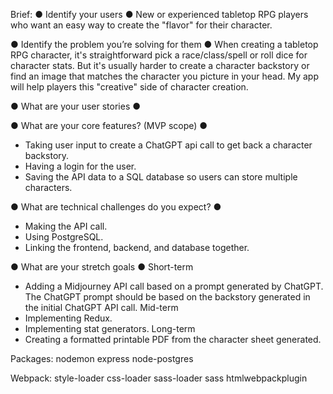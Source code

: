 Brief: 
● Identify your users ●
New or experienced tabletop RPG players who want an easy way to create the "flavor" for their character.

● Identify the problem you’re solving for them ●
When creating a tabletop RPG character, it's straightforward pick a race/class/spell or roll dice for character stats. But it's usually harder to create a character backstory or find an image that matches the character you picture in your head. My app will help players this "creative" side of character creation.

● What are your user stories ●

● What are your core features? (MVP scope) ●
- Taking user input to create a ChatGPT api call to get back a character backstory.
- Having a login for the user.
- Saving the API data to a SQL database so users can store multiple characters.

● What are technical challenges do you expect? ●
- Making the API call.
- Using PostgreSQL.
- Linking the frontend, backend, and database together.

● What are your stretch goals ●
Short-term
- Adding a Midjourney API call based on a prompt generated by ChatGPT. The ChatGPT prompt should be based on the backstory generated in the initial ChatGPT API call.
Mid-term
- Implementing Redux.
- Implementing stat generators.
Long-term
- Creating a formatted printable PDF from the character sheet generated.


Packages:
nodemon
express
node-postgres


Webpack:
style-loader
css-loader
sass-loader
sass
htmlwebpackplugin
